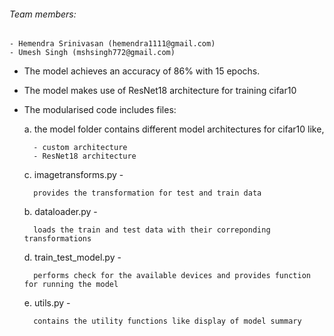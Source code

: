 ###### Team members:
	- Hemendra Srinivasan (hemendra1111@gmail.com)
    - Umesh Singh (mshsingh772@gmail.com)
    


- The model achieves an accuracy of 86% with 15 epochs.

- The model makes use of ResNet18 architecture for training cifar10

- The modularised code includes files:
	
    a. the model folder contains different model architectures for cifar10 like,

		- custom architecture 
		- ResNet18 architecture

	c. imagetransforms.py -

		provides the transformation for test and train data
	
	b. dataloader.py - 

		loads the train and test data with their correponding transformations
	
	d. train_test_model.py - 

		performs check for the available devices and provides function for running the model

	e. utils.py -
	
		contains the utility functions like display of model summary 